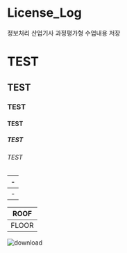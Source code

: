 # License_Log
정보처리 산업기사 과정평가형 수업내용 저장

# TEST
## TEST
### TEST
#### TEST
##### TEST
###### TEST

|-|
|-|
|-|

|ROOF|
|-|
|FLOOR|

![download](https://github.com/user-attachments/assets/9e743624-479e-4982-94dd-1addd636d79e)
